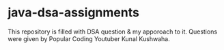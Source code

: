 # java-dsa-assignments
This repository is filled with DSA question & my apporoach to it. Questions were given by Popular Coding Youtuber Kunal Kushwaha. 
